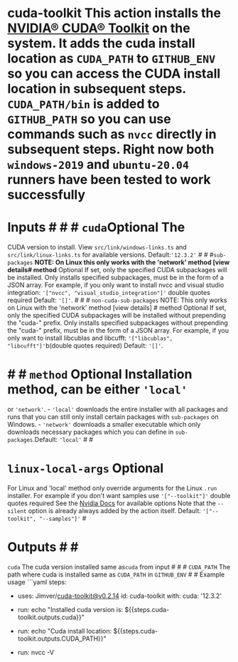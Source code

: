 # cuda-toolkit This action installs the [NVIDIA® CUDA® Toolkit](https://developer.nvidia.com/cuda-toolkit) on the system. It adds the cuda install location as `CUDA_PATH` to `GITHUB_ENV` so you can access the CUDA install location in subsequent steps. `CUDA_PATH/bin` is added to `GITHUB_PATH` so you can use commands such as `nvcc` directly in subsequent steps. Right now both `windows-2019` and `ubuntu-20.04` runners have been tested to work successfully #
# Inputs #   #  # `cuda`**Optional** The 
CUDA version to install. View `src/link/windows-links.ts` and `src/link/linux-links.ts` for available versions. Default:`'12.3.2'` # # #`sub-packages` **NOTE: On Linux this only works with the 'network' method
[view details# method** Optional If set,
only the specified CUDA subpackages will be installed.
Only installs specified subpackages, must be in the form of a JSON array. For example, if you only want to install nvcc and visual studio integration: `'["nvcc", "visual_studio_integration"]'` double quotes required
Default: `'[]'`. # # # `non-cuda-sub-packages`
NOTE: This only works 
on Linux with the 'network' method [view details] # method Optional  If set, only the specified CUDA
subpackages will be installed without prepending the "cuda-" prefix. Only installs specified subpackages without prepending the "cuda-" prefix, must be in the form of a JSON array. For example,
if you only want to install libcublas and libcufft: `'["libcublas", "libcufft"]'`b(double quotes required) Default: `'[]'`.
# # # `method` Optional Installation method, can be either `'local'` 
or `'network'`. - `'local'` downloads the entire installer with all packages and runs that you can still only install certain packages 
with `sub-packages` 
on Windows. - `'network'` downloads a smaller executable which only 
downloads necessary packages which you can define in `sub-packages`.Default: `'local'` # #
# `linux-local-args` Optional
For Linux and 'local' method only
override arguments for the Linux `.run` 
installer. For example if you don't want samples
use `'["--toolkit"]'` double quotes required See the [Nvidia Docs](https://docs.nvidia.com/cuda/cuda-installation-guide-linux/index.html#runfile-advanced) 
for available options
Note that the `--silent` option is already always added by
the action itself. Default: `'["--toolkit", "--samples"]'` #
# Outputs # # # 
`cuda` The cuda 
version installed same as`cuda` from input # # # `CUDA_PATH` The path where cuda is installed 
same as `CUDA_PATH`
in `GITHUB_ENV` # # Example usage  ```yaml
steps:
- uses: Jimver/cuda-toolkit@v0.2.14
  id: cuda-toolkit
  with:
    cuda: '12.3.2'

- run: echo "Installed cuda version is: ${{steps.cuda-toolkit.outputs.cuda}}"

- run: echo "Cuda install location: ${{steps.cuda-toolkit.outputs.CUDA_PATH}}"

- run: nvcc -V
```

